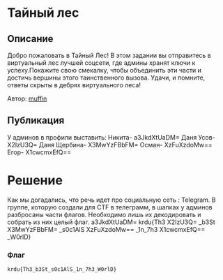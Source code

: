 # Тайный лес


## Описание

Добро пожаловать в Тайный Лес! В этом задании вы отправитесь в виртуальный лес лучшей соцсети, где админы хранят ключи к успеху.Покажите свою смекалку, чтобы объединить эти части и достичь вершины этого таинственного вызова. Удачи, и помните, ответы скрыты в дебрях виртуального леса!

Автор: [muffin](https://t.me/muffin_O3)


## Публикация

У админов в профили выставить:
Никита- a3JkdXtUaDM=
Даня Усов- X2IzU3Q=
Даня Щербина- X3MwYzFBbFM=
Осман- XzFuXzdoMw==
Егор- X1cwcmxEfQ==

# Решение

Как мы догадались, что речь идет про социальную сеть : Telegram.
В группе, которую создали для CTF в телеграмм, в шапках у админов разбросаны части флагов. Необходимо лишь их декодировать и собрать из них целый флаг.
a3JkdXtUaDM=    krdu{Th3
X2IzU3Q=        _b3St
X3MwYzFBbFM=    _s0c1AlS
XzFuXzdoMw==    _1n_7h3
X1cwcmxEfQ==    _W0rlD}

### Флаг

```
krdu{Th3_b3St_s0c1AlS_1n_7h3_W0rlD}
```
